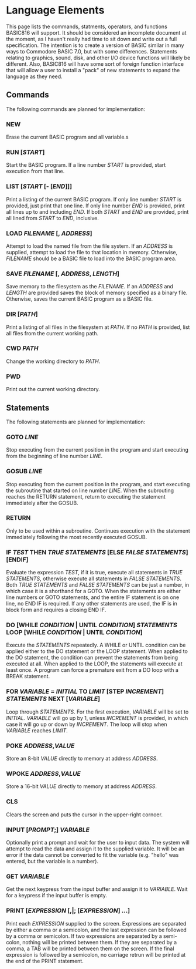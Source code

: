 # Language Elements

This page lists the commands, statments, operators, and functions BASIC816 will support. It should be
considered an incomplete document at the moment, as I haven't really had time to sit down and write out
a full specification. The intention is to create a version of BASIC similar in many ways to Commodore BASIC 7.0,
but with some differences. Statements relating to graphics, sound, disk, and other I/O device functions will
likely be different. Also, BASIC816 will have some sort of foreign function interface that will allow a user
to install a "pack" of new statements to expand the language as they need.

## Commands

The following commands are planned for implementation:

### NEW

Erase the current BASIC program and all variable.s

### RUN [*START*]

Start the BASIC program. If a line number *START* is provided, start execution from that line.

### LIST [*START* [- [*END*]]]

Print a listing of the current BASIC program. If only line number *START* is provided, just print that one line.
If only line number *END* is provided, print all lines up to and including *END*.
If both *START* and *END* are provided, print all lined from *START* to *END*, inclusive.

### LOAD *FILENAME* [, *ADDRESS*]

Attempt to load the named file from the file system. If an *ADDRESS* is supplied, attempt to load the file to that location in memory. Otherwise, *FILENAME* should be a BASIC file to load into the BASIC program area.

### SAVE *FILENAME* [, *ADDRESS*, *LENGTH*]

Save memory to the filesystem as the *FILENAME*. If an *ADDRESS* and *LENGTH* are provided saves the block of memory specified as a binary file. Otherwise, saves the current BASIC program as a BASIC file.

### DIR [*PATH*]

Print a listing of all files in the filesystem at *PATH*. If no *PATH* is provided, list all files from the current working path.

### CWD *PATH*

Change the working directory to *PATH*.

### PWD

Print out the current working directory.

## Statements

The following statements are planned for implementation:

### GOTO *LINE*

Stop executing from the current position in the program and start executing from the beginning of line number *LINE*.

### GOSUB *LINE*

Stop executing from the current position in the program, and start executing the subroutine that started on line number *LINE*.
When the subrouting reaches the RETURN statement, return to executing the statement immediately after the GOSUB.

### RETURN

Only to be used within a subroutine. Continues execution with the statement immediately following the most recently executed GOSUB.

### IF *TEST* THEN *TRUE STATEMENTS* [ELSE *FALSE STATEMENTS*] [ENDIF]

Evaluate the expression *TEST*, if it is true, execute all statements in *TRUE STATEMENTS*, otherwise execute all statements in
*FALSE STATEMENTS*. Both *TRUE STATEMENTS* and *FALSE STATEMENTS* can be just a number, in which case it is a shorthand for a GOTO.
When the statements are either line numbers or GOTO statements, and the entire IF statement is on one line, no END IF is required.
If any other statements are used, the IF is in block form and requires a closing END IF.

### DO [WHILE *CONDITION* | UNTIL *CONDITION*] *STATEMENTS* LOOP [WHILE *CONDITION* | UNTIL *CONDITION*]

Execute the *STATEMENTS* repeatedly. A WHILE or UNTIL condition can be applied either to the DO statement
or the LOOP statement. When applied to the DO statement, the condition can prevent the statements from
being executed at all. When applied to the LOOP, the statements will execute at least once. A program can force a premature exit from a DO loop with a BREAK statement.

### FOR *VARIABLE* = *INITIAL* TO *LIMIT* [STEP *INCREMENT*] *STATEMENTS* NEXT [*VARIABLE*]

Loop through *STATEMENTS*. For the first execution, *VARIABLE* will be set to *INITIAL*. *VARIABLE* will go up by 1, unless *INCREMENT* is
provided, in which case it will go up or down by *INCREMENT*. The loop will stop when *VARIABLE* reaches *LIMIT*.

### POKE *ADDRESS*,*VALUE*

Store an 8-bit *VALUE* directly to memory at address *ADDRESS*.

### WPOKE *ADDRESS*,*VALUE*

Store a 16-bit *VALUE* directly to memory at address *ADDRESS*.

### CLS

Clears the screen and puts the cursor in the upper-right cornoer.

### INPUT [*PROMPT*;] *VARIABLE*

Optionally print a prompt and wait for the user to input data. The system will attempt to read the data and assign it to the supplied variable. It will be an error if the data cannot be converted to fit the variable (e.g. "hello" was entered, but the variable is a number).

### GET *VARIABLE*

Get the next keypress from the input buffer and assign it to *VARIABLE*. Wait for a keypress if the input buffer is empty.

### PRINT [*EXPRESSION* [,|; [*EXPRESSION*] ...]

Print each *EXPRESSION* supplied to the screen. Expressions are separated by either a comma or a semicolon, and the last expression can be followed by a comma or semicolon. If two expressions are separated by a semi-colon, nothing will be printed between them. If they are separated by a comma, a TAB will be printed between them on the screen. If the final expression is followed by a semicolon, no carriage retrun will be printed at the end of the PRINT statement.
